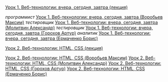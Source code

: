 [Урок 1. Веб-технологии: вчера, сегодня, завтра (лекция)](https://youtu.be/ekr0TCsYbg4)

*программист* [Урок 1. Веб-технологии: вчера, сегодня, завтра (Воробьев Максим)](https://youtu.be/2zrb8gXv8_0)
*тестировщик* [Урок 1. Веб-технологии: вчера, сегодня, завтра (Молитвин Александр)](https://youtu.be/f2CmcIuxa_o)
*тестировщик* [Урок 1. Веб-технологии: вчера, сегодня, завтра (Горохов Артур)](https://youtu.be/lbk6qmFEAf8)
*аналитик* [Урок 1. Веб-технологии: вчера, сегодня, завтра (Ермаченко Борис)](https://youtu.be/nl8CfEkvmws)


[Урок 2. Веб-технологии: HTML, CSS (лекция)](https://youtu.be/ReIKpnFQ4-c)

[Урок 2. Веб-технологии: HTML, CSS (Воробьев Максим)]()
[Урок 2. Веб-технологии: HTML, CSS (Молитвин Александр)]()
[Урок 2. Веб-технологии: HTML, CSS (Горохов Артур)]()
[Урок 2. Веб-технологии: HTML, CSS (Ермаченко Борис)]()



